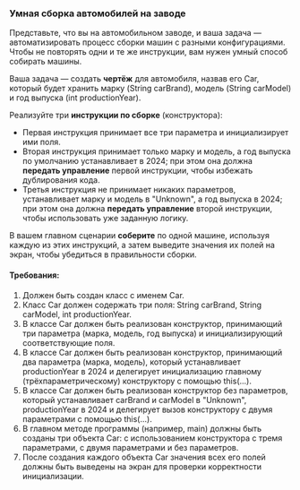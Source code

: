 
### Умная сборка автомобилей на заводе

Представьте, что вы на автомобильном заводе, и ваша задача — автоматизировать процесс сборки машин с разными конфигурациями. Чтобы не повторять одни и те же инструкции, вам нужен умный способ собирать машины.

Ваша задача — создать **чертёж** для автомобиля, назвав его Car, который будет хранить марку (String carBrand), модель (String carModel) и год выпуска (int productionYear).

Реализуйте три **инструкции по сборке** (конструктора):

 * Первая инструкция принимает все три параметра и инициализирует ими поля.
 * Вторая инструкция принимает только марку и модель, а год выпуска по умолчанию устанавливает в 2024; при этом она должна **передать управление** первой инструкции, чтобы избежать дублирования кода.
 * Третья инструкция не принимает никаких параметров, устанавливает марку и модель в "Unknown", а год выпуска в 2024; при этом она должна **передать управление** второй инструкции, чтобы использовать уже заданную логику.

В вашем главном сценарии **соберите** по одной машине, используя каждую из этих инструкций, а затем выведите значения их полей на экран, чтобы убедиться в правильности сборки.

#### Требования:
1. Должен быть создан класс с именем Car.
2. Класс Car должен содержать три поля: String carBrand, String carModel, int productionYear.
3. В классе Car должен быть реализован конструктор, принимающий три параметра (марка, модель, год выпуска) и инициализирующий соответствующие поля.
4. В классе Car должен быть реализован конструктор, принимающий два параметра (марка, модель), который устанавливает productionYear в 2024 и делегирует инициализацию главному (трёхпараметрическому) конструктору с помощью this(...).
5. В классе Car должен быть реализован конструктор без параметров, который устанавливает carBrand и carModel в "Unknown", productionYear в 2024 и делегирует вызов конструктору с двумя параметрами с помощью this(...).
6. В главном методе программы (например, main) должны быть созданы три объекта Car: с использованием конструктора с тремя параметрами, с двумя параметрами и без параметров.
7. После создания каждого объекта Car значения всех его полей должны быть выведены на экран для проверки корректности инициализации.